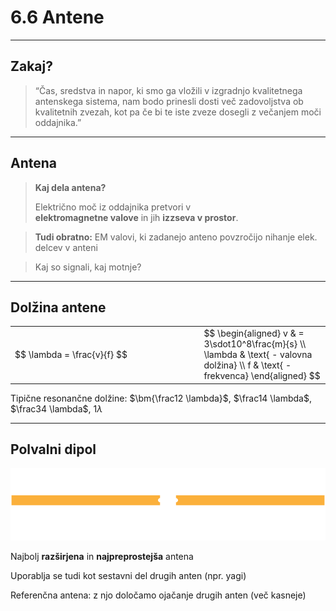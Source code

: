 # 6.6 Antene


---


## Zakaj?

> “Čas, sredstva in napor, ki smo ga vložili v izgradnjo kvalitetnega antenskega sistema, nam bodo prinesli dosti več zadovoljstva ob kvalitetnih zvezah, kot pa če bi te iste zveze dosegli z večanjem moči oddajnika.”


---


## Antena

>**Kaj dela antena?**
>
>Električno moč iz oddajnika pretvori v  
**elektromagnetne valove** in jih **izzseva v prostor**.

>**Tudi obratno:** EM valovi, ki zadanejo anteno povzročijo nihanje elek. delcev v anteni

>Kaj so signali, kaj motnje?


---


## Dolžina antene

<table>
<tr>
<td style="width: 60%">$$ \lambda = \frac{v}{f} $$</td>

<td>$$ \begin{aligned}
v & = 3\sdot10^8\frac{m}{s} \\
\lambda & \text{ - valovna dolžina} \\
f & \text{ - frekvenca}
\end{aligned} $$</td>
</tr>
</table>

Tipične resonančne dolžine: $\bm{\frac12 \lambda}$, $\frac14 \lambda$, $\frac34 \lambda$, $1 \lambda$



---


## Polvalni dipol

![Yagi antena](images/dipole.png)

Najbolj **razširjena** in **najpreprostejša** antena

Uporablja se tudi kot sestavni del drugih anten (npr. yagi)

Referenčna antena: z njo določamo ojačanje drugih anten (več kasneje)
